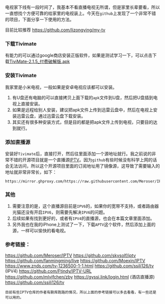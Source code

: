 电视家下线有一段时间了，我基本不看直播电视无所谓，但是家里长辈要看，所以一直想找个方便可靠的给家里的电视装上。今天在`github`上发现了一个非常不错的项目，下面分享一下使用的方法。

目前比较推荐 https://github.com/lizongying/my-tv

### 下载Tivimate
有能力的可以通过google商店安装正版软件，如果是测试学习一下，可以点击下载[TiviMate-2.1.5_付费破解版.apk](https://github.com/skysolf/iptv/blob/main/TiviMate%20%202.1.5%20-%20Premium%E4%BB%98%E8%B4%B9%E7%A0%B4%E8%A7%A3%E7%89%88.apk)

### 安装Tivimate
我家里是小米电视，一般如果是安卓电视应该都可以安装。

1. 有U盘还有电脑的可以直接拷贝上面下载的`apk`文件到U盘，然后把U盘插到电视上直接安装。
2. 如果是远程给别人安装，建议把apk文件上传到迅雷云盘中，然后在电视上安装迅雷云盘，通过迅雷云盘下载安装。
3. 其实还有很多种安装方式，但是目的都是把apk文件上传到电视，只要目的达到就行。

### 添加直播源
安装好`Tivimate`后，直接打开，然后往里面添加一个源地址就行。我之前说的非常不错的开源项目就是一个直播源[IPTV](https://github.com/Meroser/IPTV)。因为`github`有些时候没有科学上网的话会无法访问，所以这个开源项目里面的订阅地址用了镜像源，这导致了需要输入的地址就非常非常长，如下：
````
https://mirror.ghproxy.com/https://raw.githubusercontent.com/Meroser/IPTV/main/IPTV.m3u
````

### 其他
1. 需要注意的是，这个直播源目前是`IPV6`的，如果你的宽带不支持，或者路由器光猫还没有开启`IPV6`，则需要先解决`IPV6`的问题。
2. 后续如果有找到更好的，或者有`IPV4`的直播源，也会在本篇文章里面添加。
3. 另外我也在我的iPhone上测试了一下，下载`APTV`这个软件，然后添加上面的源，一样可以愉快的看电视。

### 参考链接：
https://github.com/Meroser/IPTV
https://github.com/skysolf/iptv
https://github.com/fanmingming/live
https://github.com/Moexin/IPTV
https://www.znds.com/tv-1236500-1-1.html
https://github.com/ssili126/tv (IPV4)
https://github.com/Ftindy/IPTV-URL
https://github.com/mlvjfchen/zby
https://gyssi.link/login.html (酒店直播源)
https://github.com/ssili126/tv

```
目前有些IPTV仓库的作者有删库跑路的情况，所以上面的参考链接可以多去看看，有一些还是可以用的。
```




